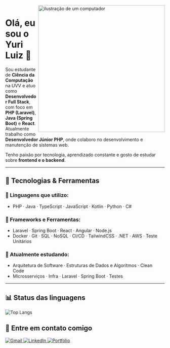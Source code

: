 <img src="https://raw.githubusercontent.com/MicaelliMedeiros/micaellimedeiros/master/image/computer-illustration.png" alt="ilustração de um computador" width="400px" align="right">

# Olá, eu sou o Yuri Luiz 👋

Sou estudante de **Ciência da Computação** na UVV e atuo como **Desenvolvedor Full Stack**, com foco em **PHP (Laravel)**, **Java (Spring Boot)** e **React**. Atualmente trabalho como **Desenvolvedor Júnior PHP**, onde colaboro no desenvolvimento e manutenção de sistemas web.

Tenho paixão por tecnologia, aprendizado constante e gosto de estudar sobre **frontend e o backend**.

---

## 🚀 Tecnologias & Ferramentas

### 🧠 Linguagens que utilizo:
- PHP · Java · TypeScript · JavaScript · Kotlin · Python · C#

### 🔧 Frameworks e Ferramentas:
- Laravel · Spring Boot · React · Angular · Node.js  
- Docker · Git · SQL · NoSQL · CI/CD · TailwindCSS · .NET · AWS · Teste Unitários

### 🌱 Atualmente estudando:
- Arquitetura de Software · Estruturas de Dados e Algoritmos · Clean Code  
- Microsserviços · Infra · Laravel · Spring Boot · Testes

---

## 📊 Status das linguagens

<p align="left">
  <img src="https://github-readme-stats.vercel.app/api/top-langs/?username=yuuhLKT&layout=compact&langs_count=6&theme=radical" alt="Top Langs"/>
</p>


## 💌 Entre em contato comigo

<p align="left">
  <a href="mailto:yuri.luizkt@gmail.com" title="Gmail">
    <img src="https://img.shields.io/badge/-Gmail-FF0000?style=flat-square&labelColor=FF0000&logo=gmail&logoColor=white" alt="Gmail"/>
  </a>
  <a href="https://www.linkedin.com/in/yurilkt/" title="LinkedIn">
    <img src="https://img.shields.io/badge/-Linkedin-0e76a8?style=flat-square&logo=Linkedin&logoColor=white" alt="LinkedIn"/>
  </a>
  <a href="https://portifolio-phi-lyart.vercel.app/" title="Portfólio">
    <img src="https://img.shields.io/badge/-Portfólio-000000?style=flat-square&labelColor=000000&logo=vercel&logoColor=white" alt="Portfólio"/>
  </a>
</p>
